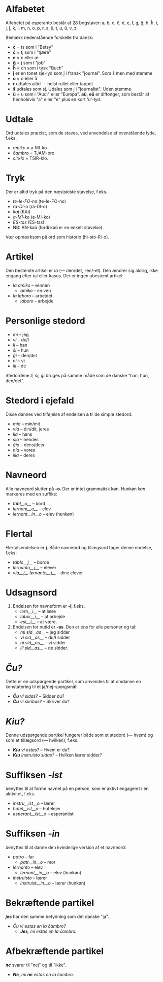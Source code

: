 # Alfabetet

Alfabetet på esperanto består af 28 bogstaver: a, b, c, ĉ, d, e, f, g, ĝ, h, ĥ, i, j, ĵ, k, l, m, n, o, p, r, s, ŝ, t, u, ŭ, v, z.

Bemærk nedenstående forskelle fra dansk:

- __c__ = ts som i "Betsy"
- __ĉ__ = tj som i "tjære"
- __e__ = e eller æ
- __ĝ__ = j som i "job"
- __ĥ__ = ch som i tysk "Buch"
- __ĵ__ er en tonet sje-lyd som j i fransk "journal". Som ŝ men med stemme
- __o__ = o eller å
- __r__ udtales altid — helst rullet eller tappet
- __ŝ__ udtales som sj. Udales som j i "journalist". Uden stemme
- __ŭ__ = u som i "Audi" eller "Europa". __aŭ__, __eŭ__ er diftonger, som består af henholdvis "a" eller "e" plus en kort 'u'-lyd.


# Udtale

Ord udtales præcist, som de staves, ved anvendelse af ovenstående lyde, f.eks.

- *amiko* = a-MI-ko
- *ĉambro* = TJAM-bro
- *cirklo* = TSIR-klo.

# Tryk

Der er altid tryk på den næstsidste stavelse, f.eks.

- *te-le-FO-no* (te-le-FO-no)
- *ra-DI-o* (ra-DI-o)
- *kaj* (KAi)
- *a-MI-ko* (a-MI-ko)
- *ES-tas* (ES-tas).
- NB: AN-kaŭ (fordi kaŭ er en enkelt stavelse).

Vær opmærksom på ord som historio (hi-sto-RI-o).

# Artikel

Den bestemte artikel er *la* (— den/det, -en/-et). Den ændrer sig aldrig, ikke engang efter tal eller kasus. Der er ingen ubestemt artikel:

- *la amiko* – vennen
  - *amiko* – en ven
- *la laboro* – arbejdet
  - *laboro* – arbejde

# Personlige stedord

- *mi* – jeg
- *vi* – du/I
- *li* – han
- *ŝi* – hun
- *ĝi* – den/det
- *ni* – vi
- *ili* – de

Stedordene *li, ŝi, ĝi* bruges på samme måde som de danske "han, hun, den/det".

# Stedord i ejefald

Disse dannes ved tilføjelse af endelsen __a__ til de simple stedord:

- *mia* – min/mit
- *via* – din/dit, jeres
- *lia* – hans
- *ŝia* – hendes
- *ĝia* – dens/dets
- *nia* – vores
- *ilia* – deres

# Navneord

Alle navneord slutter på __-o__. Der er intet grammatisk køn. Hunkøn *kan* markeres med en suffiks:

- *tabl__o__* – bord
- *lernant__o__* – elev
- *lernant__in__o* – elev (hunkøn)

# Flertal

Flertalsendelsen er __j__. Både navneord og tillægsord tager denne endelse, f.eks:

- *tablo__j__* – borde
- *lernanto__j__* – elever
- *via__j__ lernanto__j__* – dine elever

# Udsagnsord

1. Endelsen for navneform er __-i__, f.eks.
   - *lern__i__* – at lære
   - *labor__i__* – at arbejde
   - *est__i__* – at være.
2. Endelsen for nutid er __-as__. Den er ens for alle personer og tal:
   - *mi sid__as__* – jeg sidder
   - *vi sid__as__* – du/I sidder
   - *ni sid__as__* – vi sidder
   - *ili sid__as__* – de sidder.

# *Ĉu?*

Dette er en udspørgende partikel, som anvendes til at omdanne en konstatering til et ja/nej-spørgsmål:

- *__Ĉu__ vi sidas?* – Sidder du?
- *__Ĉu__ vi skribas?* – Skriver du?

# *Kiu?*

Denne udspørgende partikel fungerer både som et stedord (— hvem) og som et tillægsord (— hvilken), f.eks.

- *__Kiu__ vi estas?* – Hvem er du?
- *__Kiu__ instruisto sidas?* – Hvilken lærer sidder?


# Suffiksen *-ist*

benyttes til at forme navnet på en person, som er aktivt engageret i en aktivitet, f.eks.


- *instru__ist__o* – lærer
- *hotel__ist__o* – hotelejer
- *esperant__ist__o* – esperantist


# Suffiksen *-in*

benyttes til at danne den kvindelige version af et navneord:

- *patro* – far
    - *patr__in__o* – mor
- *lernanto* – elev
    - *lernant__in__o* – elev (hunkøn)
- *instruisto* – lærer
    - *instruist__in__o* – lærer (hunkøn)

# Bekræftende partikel

*__jes__* har den samme betydning som det danske "ja".

- *Ĉu vi estas en la ĉambro?* 
  - *__Jes__, mi estas en la ĉambro.* 

# Afbekræftende partikel

*__ne__* svarer til "nej" og til "ikke".

- *__Ne__, mi __ne__ estas en la ĉambro.* 
